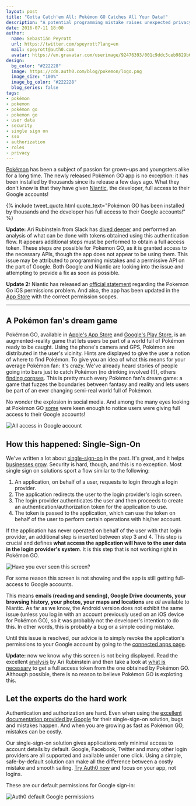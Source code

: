 ```yaml
---
layout: post
title: "Gotta Catch'em All: Pokémon GO Catches All Your Data!"
description: "A potential programming mistake raises unexpected privacy concerns among users"
date: 2016-07-11 18:00
author:
  name: Sebastián Peyrott
  url: https://twitter.com/speyrott?lang=en
  mail: speyrott@auth0.com
  avatar: https://en.gravatar.com/userimage/92476393/001c9ddc5ceb9829b6aaf24f5d28502a.png?size=200
design:
  bg_color: "#222228"
  image: https://cdn.auth0.com/blog/pokemon/logo.png
  image_size: "100%"
  image_bg_color: "#222228"
  blog_series: false
tags:
- pokémon
- pokemon
- pokémon go
- pokemon go
- user data
- security
- single sign on
- sso
- authorization
- roles
- privacy
---
```


[Pokémon](https://en.wikipedia.org/wiki/Pok%C3%A9mon) has been a subject of passion for grown-ups and youngsters alike for a long time. The newly released Pokémon GO app is no exception: it has been installed by thousands since its release a few days ago. What they don't know is that they have given [Niantic](https://www.nianticlabs.com/), the developer, full access to their Google accounts!  

{% include tweet_quote.html quote_text="Pokémon GO has been installed by thousands and the developer has full access to their Google accounts!" %}

**Update:** Ari Rubinstein from Slack has [dived deeper](https://gist.github.com/arirubinstein/fd5453537436a8757266f908c3e41538) and performed an analysis of what can be done with tokens obtained using this authentication flow. It appears additional steps must be performed to obtain a full access token. These steps *are* possible for Pokemon GO, as it is granted access to the necessary APIs, though the app does not appear to be using them. This issue may be attributed to programming mistakes and a permissive API on the part of Google. Both Google and Niantic are looking into the issue and attempting to provide a fix as soon as possible.      

**Update 2:** Niantic has released an [official statement](https://support.pokemongo.nianticlabs.com/hc/en-us/articles/222648408-Permissions-update) regarding the Pokemon Go iOS permissions problem. And also, the app has been updated in the [App Store](https://itunes.apple.com/us/app/pokemon-go/id1094591345?mt=8) with the correct permission scopes. 

-----

## A Pokémon fan's dream game
Pokémon GO, available in [Apple's App Store](https://itunes.apple.com/us/app/pokemon-go/id1094591345?mt=8) and [Google's Play Store](https://play.google.com/store/apps/details?id=com.nianticlabs.pokemongo&hl=en), is an augmented-reality game that lets users be part of a world full of Pokémon ready to be caught. Using the phone's camera and GPS, Pokémon are distributed in the user's vicinity. Hints are displayed to give the user a notion of where to find Pokémon.
To give you an idea of what this means for your average Pokémon fan: it's crazy. We've already heard stories of people going into bars just to catch Pokémon (no drinking involved (!)), others [finding corpses](http://arstechnica.com/gaming/2016/07/gamer-stumbles-onto-dead-body-while-testing-pokemon-gos-gps-fueled-features/). This is pretty much every Pokémon fan's dream game: a game that fuzzes the boundaries between fantasy and reality and lets users be part of an ever changing semi-real world full of Pokémon.

No wonder the explosion in social media. And among the many eyes looking at Pokémon GO [some](http://adamreeve.tumblr.com/post/147120922009/pokemon-go-is-a-huge-security-risk) were keen enough to notice users were giving full access to their Google accounts!

![All access in Google account](https://cdn.auth0.com/blog/pokemon/allaccess.png)

## How this happened: Single-Sign-On 
We've written a lot about [single-sign-on](https://auth0.com/blog/2015/09/23/what-is-and-how-does-single-sign-on-work/) in the past. It's great, and it helps [businesses grow](http://www.appcues.com/blog/single-sign-on-the-one-click-growth-hack-youre-not-using/). Security is hard, though, and this is no exception. Most single sign on solutions sport a flow similar to the following:

1. An application, on behalf of a user, requests to login through a login provider.
2. The application redirects the user to the login provider's login screen.
3. The login provider authenticates the user and then proceeds to create an authentication/authorization token for the application to use.
4. The token is passed to the application, which can use the token on behalf of the user to perform certain operations with his/her account.

If the application has never operated on behalf of the user with that login provider, an additional step is inserted between step 3 and 4. This step is crucial and defines **what access the application will have to the user data in the login provider's system**. It is this step that is not working right in Pokémon GO.

![Have you ever seen this screen?](https://cdn.auth0.com/blog/pokemon/permissions.png)

For some reason this screen is not showing and the app is still getting full-access to Google accounts.

This means **emails (reading and sending), Google Drive documents, your browsing history, your photos, your maps and locations** are *all* available to Niantic. As far as we know, the Android version does not exhibit the same issue (unless you log in with an account previously used on an iOS device for Pokémon GO), so it was probably not the developer's intention to do this. In other words, this is probably a bug or a simple coding mistake.

Until this issue is resolved, our advice is to simply revoke the application's permissions to your Google account by going to the [connected apps page](https://security.google.com/settings/security/permissions).

**Update:** now we know why this screen is not being displayed. Read the excellent [analysis](https://gist.github.com/arirubinstein/fd5453537436a8757266f908c3e41538) by Ari Rubinstein and then take a look at [what is necessary](https://duo.com/blog/beyond-the-vulnerabilities-of-the-application-specific-password-exploiting-google-chrome-s-oauth2-tokens) to get a full access token from the one obtained by Pokémon GO. Although possible, there is no reason to believe Pokémon GO is exploting this.

## Let the experts do the hard work
Authentication and authorization are hard. Even when using the [excellent documentation provided by Google](https://developers.google.com/identity/sign-in/ios/sign-in) for their single-sign-on solution, bugs and mistakes happen. And when you are growing as fast as Pokémon GO, mistakes can be costly.

Our single-sign-on solution gives applications only minimal access to account details by default. Google, Facebook, Twitter and many other login providers are all supported and available under one click. Using a simple, safe-by-default solution can make all the difference between a costly mistake and smooth sailing. <a href="javascript:signup()">Try Auth0 now</a> and focus on your app, not logins.

These are our default permissions for Google sign-in: 

![Auth0 default Google permissions](https://cdn.auth0.com/blog/pokemon/auth0-perms-2.png)

